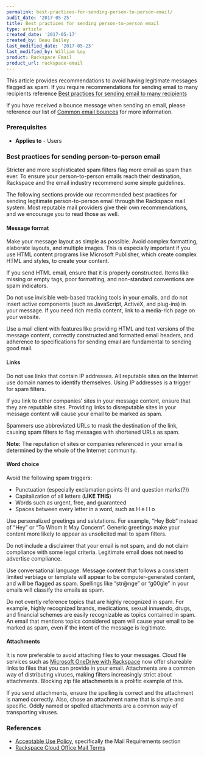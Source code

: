 ```yaml
---
permalink: best-practices-for-sending-person-to-person-email/
audit_date: '2017-05-25'
title: Best practices for sending person-to-person email
type: article
created_date: '2017-05-17'
created_by: Beau Bailey
last_modified_date: '2017-05-23'
last_modified_by: William Loy
product: Rackspace Email
product_url: rackspace-email
---
```


This article provides recommendations to avoid having legitimate messages flagged as spam. If you require recommendations for sending email to many recipients reference [Best practices for sending email to many recipients](/how-to/best-practices-for-sending-emails-to-many-recipients/)

If you have received a bounce message when sending an email, please reference our list of [Common email bounces](/how-to/common-email-bounces/) for more information.

### Prerequisites

- **Applies to** - Users

### Best practices for sending person-to-person email

Stricter and more sophisticated spam filters flag more email as spam than ever. To ensure your person-to-person emails reach their destination, Rackspace and the email industry recommend some simple guidelines.

The following sections provide our recommended best practices for sending legitimate person-to-person email through the Rackspace mail system. Most reputable mail providers give their own recommendations, and we encourage you to read those as well.

#### Message format

Make your message layout as simple as possible. Avoid complex formatting, elaborate layouts, and multiple images. This is especially important if you use HTML content programs like Microsoft Publisher, which create complex HTML and styles, to create your content.

If you send HTML email, ensure that it is properly constructed. Items like missing or empty tags, poor formatting, and     non-standard conventions are spam indicators.

Do not use invisible web-based tracking tools in your emails, and do not insert active components (such as JavaScript, ActiveX, and plug-ins) in your message. If you need rich media content, link to a media-rich page on your website.

Use a mail client with features like providing HTML and text versions of the message content, correctly constructed and formatted email headers, and adherence to specifications for sending email are fundamental to sending good mail.


#### Links

Do not use links that contain IP addresses. All reputable sites on the Internet use domain names to identify themselves. Using IP addresses is a trigger for spam filters.

If you link to other companies’ sites in your message content, ensure that they are reputable sites. Providing links to disreputable sites in your message content will cause your email to be marked as spam.

Spammers use abbreviated URLs to mask the destination of the link, causing spam filters to flag messages with shortened URLs as spam.

**Note:** The reputation of sites or companies referenced in your email is determined by the whole of the Internet community.


#### Word choice

Avoid the following spam triggers:

- Punctuation (especially exclamation points (!) and question marks(?))
- Capitalization of all letters (**LIKE THIS**)
- Words such as urgent, free, and guaranteed
- Spaces between every letter in a word, such as H e l l o

Use personalized greetings and salutations. For example, “Hey Bob” instead of “Hey” or “To Whom It May Concern”. Generic greetings make your content more likely to appear as unsolicited mail to spam filters.

Do not include a disclaimer that your email is not spam, and do not claim compliance with some legal criteria. Legitimate email does not need to advertise compliance.

Use conversational language. Message content that follows a consistent limited verbiage or template will appear to be computer-generated content, and will be flagged as spam. Spellings like “str@nge” or “g00gle” in your emails will classify the emails as spam.

Do not overtly reference topics that are highly recognized in spam. For example, highly recognized brands, medications, sexual innuendo, drugs, and financial schemes are easily recognizable as topics contained in spam. An email that mentions topics considered spam will cause your email to be marked as spam, even if the intent of the message is legitimate.

#### Attachments

It is now preferable to avoid attaching files to your messages. Cloud file services such as [Microsoft OneDrive with Rackspace](https://www.rackspace.com/office-365) now offer shareable links to files that you can provide in your email. Attachments are a common way of distributing viruses, making filters increasingly strict about attachments. Blocking zip file attachments is a prolific example of this.

If you send attachments, ensure the spelling is correct and the attachment is named correctly. Also, chose an attachment name that is simple and specific. Oddly named or spelled attachments are a common way of transporting viruses.


### References

- [Acceptable Use Policy](https://www.rackspace.com/information/legal/aup), specifically the Mail Requirements section
- [Rackspace Cloud Office Mail Terms](https://www.rackspace.com/information/legal/mailterms)
